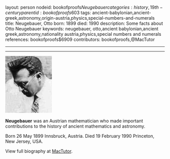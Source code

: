 layout: person
nodeid: bookofproofs$Neugebauer
categories: history,19th-century
parentid: bookofproofs$603
tags: ancient-babylonian,ancient-greek,astronomy,origin-austria,physics,special-numbers-and-numerals
title: Neugebauer, Otto
born: 1899
died: 1990
description: Some facts about Otto Neugebauer
keywords: neugebauer, otto,ancient babylonian,ancient greek,astronomy,nationality austria,physics,special numbers and numerals
references: bookofproofs$6909
contributors: bookofproofs,@MacTutor

---


---

![Neugebauer.jpg](https://github.com/bookofproofs/bookofproofs.github.io/blob/main/_sources/_assets/images/portraits/Neugebauer.jpg?raw=true)

**Neugebauer** was an Austrian mathematician who made important contributions to the history of ancient mathematics and astronomy.

Born 26 May 1899 Innsbruck, Austria. Died 19 February 1990 Princeton, New Jersey, USA.


View full biography at [MacTutor](https://mathshistory.st-andrews.ac.uk/Biographies/Neugebauer/).